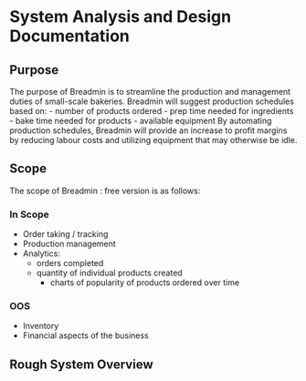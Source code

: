 # System Analysis and Design Documentation
## Purpose
The purpose of Breadmin is to streamline the production and management duties of small-scale bakeries.
Breadmin will suggest production schedules based on:
	- number of products ordered
	- prep time needed for ingredients
	- bake time needed for products
	- available equipment
By automating production schedules, Breadmin will provide an increase to profit margins by reducing labour costs and utilizing equipment that may otherwise be idle.

## Scope
The scope of Breadmin : free version is as follows:

### In Scope
- Order taking / tracking
- Production management
- Analytics:
  - orders completed
  - quantity of individual products created
	- charts of popularity of products ordered over time

### OOS
- Inventory
- Financial aspects of the business

## Rough System Overview
